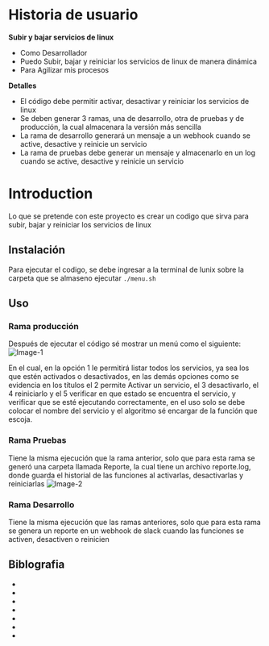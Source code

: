 # Historia de usuario

**Subir y bajar servicios de linux**

- Como Desarrollador
- Puedo Subir, bajar y reiniciar los servicios de linux de manera dinámica
- Para Agilizar mis procesos

**Detalles**

- El código debe permitir activar, desactivar y reiniciar los servicios de linux
- Se deben generar 3 ramas, una de desarrollo, otra de pruebas y de producción, la cual almacenara la versión más sencilla
- La rama de desarrollo generará un mensaje a un webhook cuando se active, desactive y reinicie un servicio
- La rama de pruebas debe generar un mensaje y almacenarlo en un log cuando se active, desactive y reinicie un servicio

# Introduction

Lo que se pretende con este proyecto es crear un codigo que sirva para subir, bajar y reiniciar los servicios de linux

## Instalación

Para ejecutar el codigo, se debe ingresar a la terminal de lunix sobre la carpeta que se almaseno ejecutar `./menu.sh`

## Uso

### Rama producción

Después de ejecutar el código sé mostrar un menú como el siguiente:
![Image-1](https://i.postimg.cc/pXbH1dqW/Captura.jpg)

En el cual, en la opción 1 le permitirá listar todos los servicios, ya sea los que estén activados o desactivados, en las demás opciones como se evidencia en los títulos el 2 permite Activar un servicio, el 3 desactivarlo, el 4 reiniciarlo y el 5 verificar en que estado se encuentra el servicio, y verificar que se esté ejecutando correctamente, en el uso solo se debe colocar el nombre del servicio y el algoritmo sé encargar de la función que escoja.

### Rama Pruebas

Tiene la misma ejecución que la rama anterior, solo que para esta rama se generó una carpeta llamada Reporte, la cual tiene un archivo reporte.log, donde guarda el historial de las funciones al activarlas, desactivarlas y reiniciarlas
![Image-2](https://i.postimg.cc/Pq3LmDbr/Captura.jpg)

### Rama Desarrollo

Tiene la misma ejecución que las ramas anteriores, solo que para esta rama se genera un reporte en un webhook de slack cuando las funciones se activen, desactiven o reinicien

## Biblografia

- [](https://computernewage.com/2019/01/13/scripting-linux-bash-crear-ejecutar-script/#:~:text=Para%20crear%20un%20script%20en,Un%20editor%20de%20texto%20gr%C3%A1fico.)
- [](https://computernewage.com/2019/09/20/linux-terminal-servicios-gestion/#systemctl-servicio-iniciar-detener)
- [](https://conocimientolibre.mx/servicios-ubuntu/)
- [](https://www.geeksforgeeks.org/start-stop-restart-services-using-systemctl-in-linux/)
- [](https://atareao.es/tutorial/scripts-en-bash/log-en-bash/)
- [](https://www.studytonight.com/post/solved-getting-error-while-executing-a-sh-file-binbashm-bad-interpreter)
- [](https://diarioinforme.com/como-enviar-un-mensaje-a-slack-desde-un-script-bash/#:~:text=Haga%20clic%20en%20%22Agregar%20nuevo,sus%20DM%20y%20recibir%C3%A1n%20notificaciones.)
